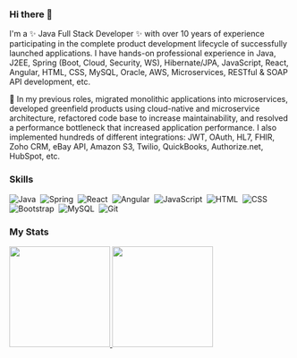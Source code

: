 ### Hi there 👋

I'm a ✨ Java Full Stack Developer ✨ with over 10 years of experience participating in the complete product development lifecycle of successfully launched applications. I have hands-on professional experience in Java, J2EE, Spring (Boot, Cloud, Security, WS), Hibernate/JPA, JavaScript, React, Angular, HTML, CSS, MySQL, Oracle, AWS, Microservices, RESTful & SOAP API development, etc.

🔭 In my previous roles, migrated monolithic applications into microservices, developed greenfield products using cloud-native and microservice architecture, refactored code base to increase maintainability, and resolved a performance bottleneck that increased application performance. I also implemented hundreds of different integrations: JWT, OAuth, HL7, FHIR, Zoho CRM, eBay API, Amazon S3, Twilio, QuickBooks, Authorize.net, HubSpot, etc.

### Skills

![Java](https://img.shields.io/badge/-Java-05122A?style=flat&logo=Java)&nbsp;
![Spring](https://img.shields.io/badge/-Spring-05122A?style=flat&logo=Spring)&nbsp;
![React](https://img.shields.io/badge/-React-05122A?style=flat&logo=react)&nbsp;
![Angular](https://img.shields.io/badge/-Angular-05122A?style=flat&logo=Angular)&nbsp;
![JavaScript](https://img.shields.io/badge/-JavaScript-05122A?style=flat&logo=javascript)&nbsp;
![HTML](https://img.shields.io/badge/-HTML-05122A?style=flat&logo=HTML5)&nbsp;
![CSS](https://img.shields.io/badge/-CSS-05122A?style=flat&logo=CSS3&logoColor=1572B6)&nbsp;
![Bootstrap](https://img.shields.io/badge/-Bootstrap-05122A?style=flat&logo=bootstrap&logoColor=563D7C)&nbsp;
![MySQL](https://img.shields.io/badge/-MySQL-05122A?style=flat&logo=MySQL&logoColor=1572B6)&nbsp;
![Git](https://img.shields.io/badge/-Git-05122A?style=flat&logo=git)&nbsp;

### My Stats

<p>
<a href="https://github.com/jsh-allen">
  <img height="180em" src="https://github-readme-stats-eight-theta.vercel.app/api?username=smiledev1230&show_icons=true&theme=algolia&include_all_commits=true&count_private=true"/>
  <img height="180em" src="https://github-readme-stats-eight-theta.vercel.app/api/top-langs/?username=jsh-allen&layout=compact&langs_count=8&theme=algolia"/>
</a>
</p>
